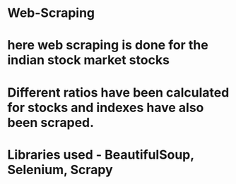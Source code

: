 # Web-Scraping
# here web scraping is done for the indian stock market stocks
# Different ratios have been calculated for stocks and indexes have also been scraped.
# Libraries used - BeautifulSoup, Selenium, Scrapy
